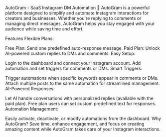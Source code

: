 AutoGram - SaaS Instagram DM Automation 🚀
AutoGram is a powerful platform designed to simplify and automate Instagram interactions for creators and businesses. Whether you're replying to comments or managing direct messages, AutoGram helps you stay engaged with your audience while saving time and effort.

Features
Flexible Plans:

Free Plan: Send one predefined auto-response message.
Paid Plan: Unlock AI-powered custom replies to DMs and comments.
Easy Setup:

Login to the dashboard and connect your Instagram account.
Add automation and set triggers for comments or DMs.
Smart Triggers:

Trigger automations when specific keywords appear in comments or DMs.
Attach multiple posts to the same automation for streamlined management.
AI-Powered Responses:

Let AI handle conversations with personalized replies (available with the paid plan).
Free plan users can set custom predefined text for responses.
Automation Management:

Easily activate, deactivate, or modify automations from the dashboard.
Why AutoGram?
Save time, enhance engagement, and focus on creating amazing content while AutoGram takes care of your Instagram interactions.

